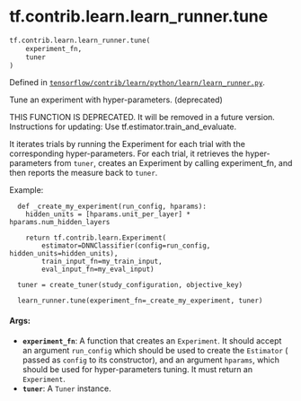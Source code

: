 <div itemscope itemtype="http://developers.google.com/ReferenceObject">
<meta itemprop="name" content="tf.contrib.learn.learn_runner.tune" />
<meta itemprop="path" content="Stable" />
</div>

# tf.contrib.learn.learn_runner.tune

``` python
tf.contrib.learn.learn_runner.tune(
    experiment_fn,
    tuner
)
```



Defined in [`tensorflow/contrib/learn/python/learn/learn_runner.py`](https://www.tensorflow.org/code/tensorflow/contrib/learn/python/learn/learn_runner.py).

Tune an experiment with hyper-parameters. (deprecated)

THIS FUNCTION IS DEPRECATED. It will be removed in a future version.
Instructions for updating:
Use tf.estimator.train_and_evaluate.

It iterates trials by running the Experiment for each trial with the
corresponding hyper-parameters. For each trial, it retrieves the
hyper-parameters from `tuner`, creates an Experiment by calling experiment_fn,
and then reports the measure back to `tuner`.

Example:
```
  def _create_my_experiment(run_config, hparams):
    hidden_units = [hparams.unit_per_layer] * hparams.num_hidden_layers

    return tf.contrib.learn.Experiment(
        estimator=DNNClassifier(config=run_config, hidden_units=hidden_units),
        train_input_fn=my_train_input,
        eval_input_fn=my_eval_input)

  tuner = create_tuner(study_configuration, objective_key)

  learn_runner.tune(experiment_fn=_create_my_experiment, tuner)
```
#### Args:

* <b>`experiment_fn`</b>: A function that creates an `Experiment`. It should accept an
    argument `run_config` which should be used to create the `Estimator` (
    passed as `config` to its constructor), and an argument `hparams`, which
    should be used for hyper-parameters tuning. It must return an
    `Experiment`.
* <b>`tuner`</b>: A `Tuner` instance.